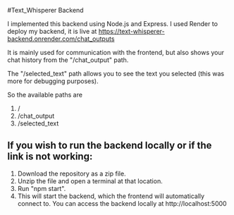 #Text_Whisperer Backend

I implemented this backend using Node.js and Express. I used Render to deploy my backend, it is live at https://text-whisperer-backend.onrender.com/chat_outputs

It is mainly used for communication with the frontend, but also shows your chat history from the "/chat_output" path.

The "/selected_text" path allows you to see the text you selected (this was more for debugging purposes).

So the available paths are 
1) /
2) /chat_output
3) /selected_text



## If you wish to run the backend locally or if the link is not working:

1) Download the repository as a zip file.
2) Unzip the file and open a terminal at that location.
4) Run "npm start".
5) This will start the backend, which the frontend will automatically connect to. You can access the backend locally at http://localhost:5000
